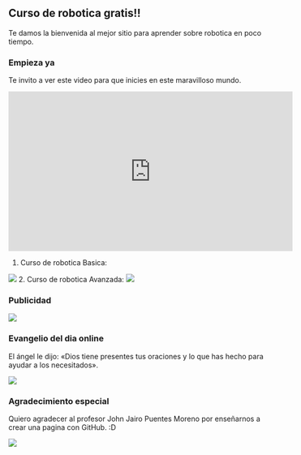 ## Curso de robotica gratis!!

Te damos la bienvenida al mejor sitio para aprender sobre robotica en poco tiempo.

### Empieza ya

Te invito a ver este video para que inicies en este maravilloso mundo.

<iframe width="560" height="315" src="https://www.youtube.com/embed/qnnNLk9Bwh0" frameborder="0" allow="accelerometer; autoplay; encrypted-media; gyroscope; picture-in-picture" allowfullscreen></iframe>

1. Curso de robotica Basica:
<img src="https://www.steren.cr/media/catalog/product/cache/10f519365b01716ddb90abc57de5a837/k/-/k-910_3.jpg"/> 
2. Curso de robotica Avanzada:
<img src="https://www.shtreber.com/uploads_admin/4096x4096/$2y$10$iRA4Z-EFLhudAAWhcLP9wesB0p3415PuUNOn5vpCECnnyPR4Jh0ke.png"/>

### Publicidad

<img src="https://introcrea.com/wp-content/uploads/2018/06/cliente-adidas-introcrea.jpg"/>

### Evangelio del dia online

El ángel le dijo: «Dios tiene presentes tus oraciones y lo que has hecho para ayudar a los necesitados».

<img src="http://static-1.ivoox.com/audios/9/2/6/4/3601524444629_XXL.jpg"/>

### Agradecimiento especial 
 
 Quiero agradecer al profesor John Jairo Puentes Moreno por enseñarnos a crear una pagina con GitHub. :D

<img src="http://www.lasalle.org.co/wp-content/uploads/2017/03/16938792_10155782872538056_7280796294272644926_n.jpg"/>

